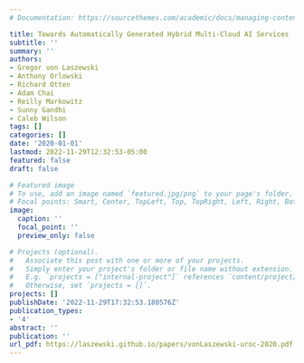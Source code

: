```yaml
---
# Documentation: https://sourcethemes.com/academic/docs/managing-content/

title: Towards Automatically Generated Hybrid Multi-Cloud AI Services
subtitle: ''
summary: ''
authors:
- Gregor von Laszewski
- Anthony Orlowski
- Richard Otten
- Adam Chai
- Reilly Markowitz
- Sunny Gandhi
- Caleb Wilson
tags: []
categories: []
date: '2020-01-01'
lastmod: 2022-11-29T12:32:53-05:00
featured: false
draft: false

# Featured image
# To use, add an image named `featured.jpg/png` to your page's folder.
# Focal points: Smart, Center, TopLeft, Top, TopRight, Left, Right, BottomLeft, Bottom, BottomRight.
image:
  caption: ''
  focal_point: ''
  preview_only: false

# Projects (optional).
#   Associate this post with one or more of your projects.
#   Simply enter your project's folder or file name without extension.
#   E.g. `projects = ["internal-project"]` references `content/project/deep-learning/index.md`.
#   Otherwise, set `projects = []`.
projects: []
publishDate: '2022-11-29T17:32:53.180576Z'
publication_types:
- '4'
abstract: ''
publication: ''
url_pdf: https://laszewski.github.io/papers/vonLaszewski-uroc-2020.pdf
---
```

